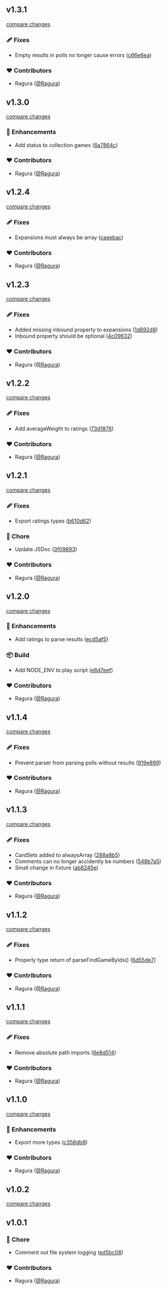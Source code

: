 
## v1.3.1

[compare changes](https://github.com/Ragura/bgg-api-wrapper/compare/v1.3.0...v1.3.1)

### 🩹 Fixes

- Empty results in polls no longer cause errors ([c66e6ea](https://github.com/Ragura/bgg-api-wrapper/commit/c66e6ea))

### ❤️ Contributors

- Ragura ([@Ragura](http://github.com/Ragura))

## v1.3.0

[compare changes](https://github.com/Ragura/bgg-api-wrapper/compare/v1.2.4...v1.3.0)

### 🚀 Enhancements

- Add status to collection games ([6a7864c](https://github.com/Ragura/bgg-api-wrapper/commit/6a7864c))

### ❤️ Contributors

- Ragura ([@Ragura](http://github.com/Ragura))

## v1.2.4

[compare changes](https://github.com/Ragura/bgg-api-wrapper/compare/v1.2.3...v1.2.4)

### 🩹 Fixes

- Expansions must always be array ([caeebac](https://github.com/Ragura/bgg-api-wrapper/commit/caeebac))

### ❤️ Contributors

- Ragura ([@Ragura](http://github.com/Ragura))

## v1.2.3

[compare changes](https://github.com/Ragura/bgg-api-wrapper/compare/v1.2.2...v1.2.3)

### 🩹 Fixes

- Added missing inbound property to expansions ([1d892d8](https://github.com/Ragura/bgg-api-wrapper/commit/1d892d8))
- Inbound property should be optional ([4c09632](https://github.com/Ragura/bgg-api-wrapper/commit/4c09632))

### ❤️ Contributors

- Ragura ([@Ragura](http://github.com/Ragura))

## v1.2.2

[compare changes](https://github.com/Ragura/bgg-api-wrapper/compare/v1.2.1...v1.2.2)

### 🩹 Fixes

- Add averageWeight to ratings ([73d1876](https://github.com/Ragura/bgg-api-wrapper/commit/73d1876))

### ❤️ Contributors

- Ragura ([@Ragura](http://github.com/Ragura))

## v1.2.1

[compare changes](https://github.com/Ragura/bgg-api-wrapper/compare/v1.2.0...v1.2.1)

### 🩹 Fixes

- Export ratings types ([b610d62](https://github.com/Ragura/bgg-api-wrapper/commit/b610d62))

### 🏡 Chore

- Update JSDoc ([3f09893](https://github.com/Ragura/bgg-api-wrapper/commit/3f09893))

### ❤️ Contributors

- Ragura ([@Ragura](http://github.com/Ragura))

## v1.2.0

[compare changes](https://github.com/Ragura/bgg-api-wrapper/compare/v1.1.4...v1.2.0)

### 🚀 Enhancements

- Add ratings to parse results ([ecd5af5](https://github.com/Ragura/bgg-api-wrapper/commit/ecd5af5))

### 📦 Build

- Add NODE_ENV to play script ([e8d7eef](https://github.com/Ragura/bgg-api-wrapper/commit/e8d7eef))

### ❤️ Contributors

- Ragura ([@Ragura](http://github.com/Ragura))

## v1.1.4

[compare changes](https://github.com/Ragura/bgg-api-wrapper/compare/v1.1.3...v1.1.4)

### 🩹 Fixes

- Prevent parser from parsing polls without results ([919e899](https://github.com/Ragura/bgg-api-wrapper/commit/919e899))

### ❤️ Contributors

- Ragura ([@Ragura](http://github.com/Ragura))

## v1.1.3

[compare changes](https://github.com/Ragura/bgg-api-wrapper/compare/v1.1.2...v1.1.3)

### 🩹 Fixes

- CardSets added to alwaysArray ([288a8b5](https://github.com/Ragura/bgg-api-wrapper/commit/288a8b5))
- Comments can no longer accidently be numbers ([548b7a5](https://github.com/Ragura/bgg-api-wrapper/commit/548b7a5))
- Small change in fixture ([ab8245e](https://github.com/Ragura/bgg-api-wrapper/commit/ab8245e))

### ❤️ Contributors

- Ragura ([@Ragura](http://github.com/Ragura))

## v1.1.2

[compare changes](https://github.com/Ragura/bgg-api-wrapper/compare/v1.1.1...v1.1.2)

### 🩹 Fixes

- Properly type return of parseFindGameByIds() ([6d55de7](https://github.com/Ragura/bgg-api-wrapper/commit/6d55de7))

### ❤️ Contributors

- Ragura ([@Ragura](http://github.com/Ragura))

## v1.1.1

[compare changes](https://github.com/Ragura/bgg-api-wrapper/compare/v1.1.0...v1.1.1)

### 🩹 Fixes

- Remove absolute path imports ([6e8d514](https://github.com/Ragura/bgg-api-wrapper/commit/6e8d514))

### ❤️ Contributors

- Ragura ([@Ragura](http://github.com/Ragura))

## v1.1.0

[compare changes](https://github.com/Ragura/bgg-api-wrapper/compare/v1.0.2...v1.1.0)

### 🚀 Enhancements

- Export more types ([c356db8](https://github.com/Ragura/bgg-api-wrapper/commit/c356db8))

### ❤️ Contributors

- Ragura ([@Ragura](http://github.com/Ragura))

## v1.0.2

[compare changes](https://github.com/Ragura/bgg-api-wrapper/compare/v1.0.1...v1.0.2)

## v1.0.1


### 🏡 Chore

- Comment out file system logging ([ed5bc08](https://github.com/Ragura/bgg-api-wrapper/commit/ed5bc08))

### ❤️ Contributors

- Ragura ([@Ragura](http://github.com/Ragura))

